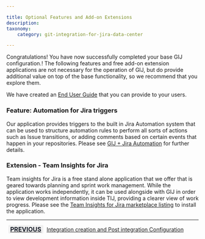 ```yaml
---

title: Optional Features and Add-on Extensions
description:
taxonomy:
    category: git-integration-for-jira-data-center

---
```


Congratulations! You have now successfully completed your base GIJ configuration.! The following features and free add-on extension applications are not necessary for the operation of GIJ, but do provide additional value on top of the base functionality, so we recommend that you explore them.

We have created an [End User Guide](https://help.gitkraken.com/git-integration-for-jira-cloud/End-User-Guide-dc.md/) that you can provide to your users.

### Feature: Automation for Jira triggers

Our application provides triggers to the built in Jira Automation system that can be used to structure automation rules to perform all sorts of actions such as Issue transitions, or adding comments based on certain events that happen in your repositories. Please see [GIJ + Jira Automation](https://help.gitkraken.com/git-integration-for-jira-data-center/git-integration-plus-jira-automation-gij-self-managed/) for further details.

### Extension - Team Insights for Jira
Team insights for Jira is a free stand alone application that we offer that is geared towards planning and sprint work management. While the application works independently, it can be used alongside with GIJ in order to view development information inside TIJ, providing a clearer view of work progress. Please see the [Team Insights for Jira marketplace listing](https://marketplace.atlassian.com/apps/1230390/team-insights-for-jira?hosting=datacenter&tab=overview) to install the application.

___

[<b style='background-color:#F1F1F1; padding:1px 5px; color:#181D28; border-radius:3px; margin: 0 5px; font-size: medium;'>PREVIOUS</b>](/git-integration-for-jira-data-center/Getting-Started-Guide-Integration-Creation-Post-Integration-Config-dc/) <a href="https://help.gitkraken.com/git-integration-for-jira-data-center/Getting-Started-Guide-Integration-Creation-Post-Integration-Config-dc/">Integration creation and Post integration Configuration</a>
